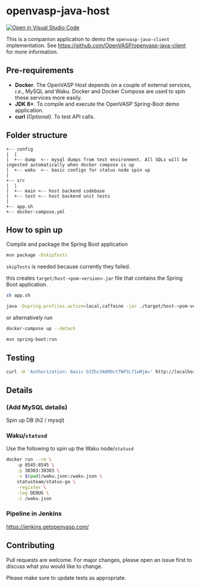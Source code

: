 # openvasp-java-host

[![Open in Visual Studio Code](https://open.vscode.dev/badges/open-in-vscode.svg)](https://open.vscode.dev/OpenVASP/openvasp-java-host)

This is a companion application to demo the `openvasp-java-client` implementation.
See <https://github.com/OpenVASP/openvasp-java-client> for more information.

## Pre-requirements

- **Docker**. The OpenVASP Host depends on a couple of external services, *i.e.*, MySQL and Waku. Docker and Docker Compose are used to spin these services more easily.
- **JDK 8+**. To compile and execute the OpenVASP Spring-Boot demo application.
- **curl** *(Optional)*. To test API calls.

## Folder structure

```Project
+-- config
|  |  
|  +-- dump  <-- mysql dumps from test environment. All SQLs will be ingested automatically when docker compose is up
|  +-- waku  <-- basic configs for status node spin up
|
+-- src
|  |  
|  +-- main <-- host backend codebase
|  +-- test <-- host backend unit tests
|
+-- app.sh
+-- docker-compose.yml
```

## How to spin up

Compile and package the Spring Boot application

```sh
mvn package -DskipTests
```

`skipTests` is needed because currently they failed.

this creates `target/host-<pom-version>.jar` file that contains the Spring Boot application.

```bash
sh app.sh

java -Dspring.profiles.active=local,caffeine -jar ./target/host-<pom-version>.jar --openvasp.host.config=local --server.port=8080
```

or alternatively run

```sh
docker-compose up --detach
```

```sh
mvn spring-boot:run
```

## Testing

```bash
curl -H 'Authorization: Basic b3Zhc3A6MDctTWF5LTIwMjA=' http://localhost:8080/api/v1/counterparties/all
```

## Details

### (Add MySQL details)

Spin up DB (h2 / mysql)

### Waku/`statusd`

Use the following to spin up the Waku node/`statusd`

```sh
docker run --rm \                                                                                      <<<
    -p 8545:8545 \
    -p 30303:30303 \
    -v $(pwd)/waku.json:/waku.json \
    statusteam/status-go \
    -register \
    -log DEBUG \
    -c /waku.json
```

### Pipeline in Jenkins

<https://jenkins.getopenvasp.com/>

## Contributing

Pull requests are welcome.
For major changes, please open an issue first to discuss what you would like to change.

Please make sure to update tests as appropriate.
